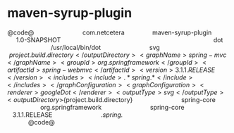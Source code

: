 maven-syrup-plugin
==================

@code@
           <plugin>
                <groupId>com.netcetera</groupId>
                <artifactId>maven-syrup-plugin</artifactId>
                <version>1.0-SNAPSHOT</version>
                <configuration>
                    <graphConfigurations>
                        <graphConfiguration>
                            <renderer>dot</renderer>
                            <rendererPath>/usr/local/bin/dot</rendererPath>
                            <outputType>svg</outputType>
                            <outputDirectory>${project.build.directory}</outputDirectory>
                            <graphName>spring-mvc</graphName>
                            <groupId>org.springframework</groupId>
                            <artifactId>spring-webmvc</artifactId>
                            <version>3.1.1.RELEASE</version>
                            <includes>
                                <include>.*spring.*</include>
                            </includes>
                        </graphConfiguration>
                        <graphConfiguration>
                            <renderer>googleDot</renderer>
                            <outputType>svg</outputType>
                            <outputDirectory>${project.build.directory}</outputDirectory>
                            <graphName>spring-core</graphName>
                            <groupId>org.springframework</groupId>
                            <artifactId>spring-core</artifactId>
                            <version>3.1.1.RELEASE</version>
                            <includes><include>.*spring.*</include></includes>
                        </graphConfiguration>
                    </graphConfigurations>
                </configuration>
            </plugin>
 @code@